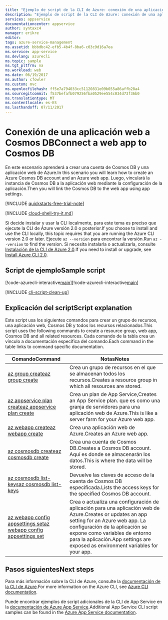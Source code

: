 ```yaml
---
title: "Ejemplo de script de la CLI de Azure: conexión de una aplicación web a Cosmos DB | Microsoft Docs"
description: "Ejemplo de script de la CLI de Azure: conexión de una aplicación web a Cosmos DB"
services: appservice
documentationcenter: appservice
author: syntaxc4
manager: erikre
editor: 
tags: azure-service-management
ms.assetid: bbbdbc42-efb5-4b4f-8ba6-c03c9d16a7ea
ms.service: app-service
ms.devlang: azurecli
ms.topic: sample
ms.tgt_pltfrm: na
ms.workload: web
ms.date: 06/19/2017
ms.author: cfowler
ms.custom: mvc
ms.openlocfilehash: ff5e7a794033cc51120831e09b055a86affb28a4
ms.sourcegitcommit: f537befafb079256fba0529ee554c034d73f36b0
ms.translationtype: MT
ms.contentlocale: es-ES
ms.lasthandoff: 07/11/2017
---
```

# <a name="connect-a-web-app-to-cosmos-db"></a><span data-ttu-id="85f2a-103">Conexión de una aplicación web a Cosmos DB</span><span class="sxs-lookup"><span data-stu-id="85f2a-103">Connect a web app to Cosmos DB</span></span>

<span data-ttu-id="85f2a-104">En este escenario aprenderá a crear una cuenta de Cosmos DB y una aplicación web de Azure.</span><span class="sxs-lookup"><span data-stu-id="85f2a-104">In this scenario you will learn how to create an Azure Cosmos DB account and an Azure web app.</span></span> <span data-ttu-id="85f2a-105">Luego, vinculará la instancia de Cosmos DB a la aplicación web mediante la configuración de la aplicación.</span><span class="sxs-lookup"><span data-stu-id="85f2a-105">Then you will link the Cosmos DB to the web app using app settings.</span></span>


[!INCLUDE [quickstarts-free-trial-note](../../../includes/quickstarts-free-trial-note.md)]


[!INCLUDE [cloud-shell-try-it.md](../../../includes/cloud-shell-try-it.md)]

<span data-ttu-id="85f2a-106">Si decide instalar y usar la CLI localmente, para este tema es preciso que ejecute la CLI de Azure versión 2.0 o posterior.</span><span class="sxs-lookup"><span data-stu-id="85f2a-106">If you choose to install and use the CLI locally, this topic requires that you are running the Azure CLI version 2.0 or later.</span></span> <span data-ttu-id="85f2a-107">Ejecute `az --version` para encontrar la versión.</span><span class="sxs-lookup"><span data-stu-id="85f2a-107">Run `az --version` to find the version.</span></span> <span data-ttu-id="85f2a-108">Si necesita instalarla o actualizarla, consulte [Instalación de la CLI de Azure 2.0]( /cli/azure/install-azure-cli).</span><span class="sxs-lookup"><span data-stu-id="85f2a-108">If you need to install or upgrade, see [Install Azure CLI 2.0]( /cli/azure/install-azure-cli).</span></span> 

## <a name="sample-script"></a><span data-ttu-id="85f2a-109">Script de ejemplo</span><span class="sxs-lookup"><span data-stu-id="85f2a-109">Sample script</span></span>

<span data-ttu-id="85f2a-110">[!code-azurecli-interactive[main](../../../cli_scripts/app-service/connect-to-documentdb/connect-to-documentdb.sh "Azure Cosmos DB")]</span><span class="sxs-lookup"><span data-stu-id="85f2a-110">[!code-azurecli-interactive[main](../../../cli_scripts/app-service/connect-to-documentdb/connect-to-documentdb.sh "Azure Cosmos DB")]</span></span>

[!INCLUDE [cli-script-clean-up](../../../includes/cli-script-clean-up.md)]

## <a name="script-explanation"></a><span data-ttu-id="85f2a-111">Explicación del script</span><span class="sxs-lookup"><span data-stu-id="85f2a-111">Script explanation</span></span>

<span data-ttu-id="85f2a-112">Este script usa los siguientes comandos para crear un grupo de recursos, una aplicación web, Cosmos DB y todos los recursos relacionados.</span><span class="sxs-lookup"><span data-stu-id="85f2a-112">This script uses the following commands to create a resource group, web app, Cosmos DB and all related resources.</span></span> <span data-ttu-id="85f2a-113">Cada comando de la tabla crea un vínculo a documentación específica del comando.</span><span class="sxs-lookup"><span data-stu-id="85f2a-113">Each command in the table links to command specific documentation.</span></span>

| <span data-ttu-id="85f2a-114">Comando</span><span class="sxs-lookup"><span data-stu-id="85f2a-114">Command</span></span> | <span data-ttu-id="85f2a-115">Notas</span><span class="sxs-lookup"><span data-stu-id="85f2a-115">Notes</span></span> |
|---|---|
| [<span data-ttu-id="85f2a-116">az group create</span><span class="sxs-lookup"><span data-stu-id="85f2a-116">az group create</span></span>](https://docs.microsoft.com/cli/azure/group#create) | <span data-ttu-id="85f2a-117">Crea un grupo de recursos en el que se almacenan todos los recursos.</span><span class="sxs-lookup"><span data-stu-id="85f2a-117">Creates a resource group in which all resources are stored.</span></span> |
| [<span data-ttu-id="85f2a-118">az appservice plan create</span><span class="sxs-lookup"><span data-stu-id="85f2a-118">az appservice plan create</span></span>](https://docs.microsoft.com/cli/azure/appservice/plan#create) | <span data-ttu-id="85f2a-119">Crea un plan de App Service,</span><span class="sxs-lookup"><span data-stu-id="85f2a-119">Creates an App Service plan.</span></span> <span data-ttu-id="85f2a-120">que es como una granja de servidores para una aplicación web de Azure.</span><span class="sxs-lookup"><span data-stu-id="85f2a-120">This is like a server farm for your Azure web app.</span></span> |
| [<span data-ttu-id="85f2a-121">az webapp create</span><span class="sxs-lookup"><span data-stu-id="85f2a-121">az webapp create</span></span>](https://docs.microsoft.com/cli/azure/webapp#create) | <span data-ttu-id="85f2a-122">Crea una aplicación web de Azure.</span><span class="sxs-lookup"><span data-stu-id="85f2a-122">Creates an Azure web app.</span></span> |
| [<span data-ttu-id="85f2a-123">az cosmosdb create</span><span class="sxs-lookup"><span data-stu-id="85f2a-123">az cosmosdb create</span></span>](https://docs.microsoft.com/en-us/cli/azure/cosmosdb#create) | <span data-ttu-id="85f2a-124">Crea una cuenta de Cosmos DB.</span><span class="sxs-lookup"><span data-stu-id="85f2a-124">Creates a Cosmos DB account.</span></span> <span data-ttu-id="85f2a-125">Aquí es donde se almacenarán los datos.</span><span class="sxs-lookup"><span data-stu-id="85f2a-125">This is where the data will be stored.</span></span> |
| [<span data-ttu-id="85f2a-126">az cosmosdb list-keys</span><span class="sxs-lookup"><span data-stu-id="85f2a-126">az cosmosdb list-keys</span></span>](https://docs.microsoft.com/en-us/cli/azure/cosmosdb#list-keys) | <span data-ttu-id="85f2a-127">Devuelve las claves de acceso de la cuenta de Cosmos DB especificada.</span><span class="sxs-lookup"><span data-stu-id="85f2a-127">Lists the access keys for the specified Cosmos DB account.</span></span> |
| [<span data-ttu-id="85f2a-128">az webapp config appsettings set</span><span class="sxs-lookup"><span data-stu-id="85f2a-128">az webapp config appsettings set</span></span>](https://docs.microsoft.com/cli/azure/webapp/config/appsettings#set) | <span data-ttu-id="85f2a-129">Crea o actualiza una configuración de aplicación para una aplicación web de Azure.</span><span class="sxs-lookup"><span data-stu-id="85f2a-129">Creates or updates an app setting for an Azure web app.</span></span> <span data-ttu-id="85f2a-130">La configuración de la aplicación se expone como variables de entorno para la aplicación.</span><span class="sxs-lookup"><span data-stu-id="85f2a-130">App settings are exposed as environment variables for your app.</span></span> |

## <a name="next-steps"></a><span data-ttu-id="85f2a-131">Pasos siguientes</span><span class="sxs-lookup"><span data-stu-id="85f2a-131">Next steps</span></span>

<span data-ttu-id="85f2a-132">Para más información sobre la CLI de Azure, consulte la [documentación de la CLI de Azure](https://docs.microsoft.com/cli/azure/overview).</span><span class="sxs-lookup"><span data-stu-id="85f2a-132">For more information on the Azure CLI, see [Azure CLI documentation](https://docs.microsoft.com/cli/azure/overview).</span></span>

<span data-ttu-id="85f2a-133">Puede encontrar ejemplos de script adicionales de la CLI de App Service en la [documentación de Azure App Service](../app-service-cli-samples.md).</span><span class="sxs-lookup"><span data-stu-id="85f2a-133">Additional App Service CLI script samples can be found in the [Azure App Service documentation](../app-service-cli-samples.md).</span></span>
